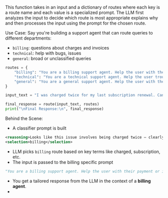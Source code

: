 This function takes in an input and a dictionary of routes where each key is a route name and each value is a specialized prompt. The LLM first analyzes the input to decide which route is most appropriate explains why and then processes the input using the prompt for the chosen route.

Use Case: 
Say you're building a support agent that can route queries to different departments:
- `billing`: questions about charges and invoices
- `technical`: help with bugs, issues
- `general`: broad or unclassified queries

```python 
routes = {
    "billing": "You are a billing support agent. Help the user with their payment or invoice related issue.",
    "technical": "You are a technical support agent. Help the user troubleshoot bugs or system issues.",
    "general": "You are a general support agent. Help the user with their general inquiry."
}

input_text = "I was charged twice for my last subscription renewal. Can someone explain why?"

final_response = route(input_text, routes)
print("\nFinal Response:\n", final_response)

```

Behind the Scene:
- A classifier prompt is built 
``` xml
<reasoning>Looks like this issue involves being charged twice — clearly a billing problem.</reasoning>
<selection>billing</selection>
```
- LLM picks `billing` route based on key terms like charged, subscription, etc. 
- The input is passed to the billing specific prompt 
``` python
"You are a billing support agent. Help the user with their payment or invoice related issue." 
```
- You get a tailored response from the LLM in the context of a **billing agent**.
- 